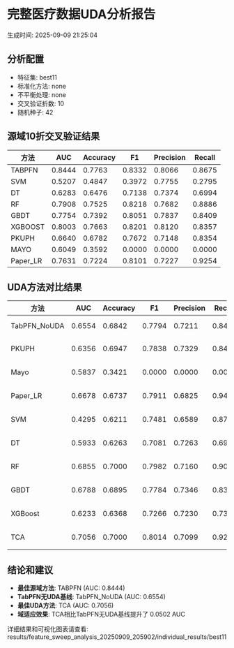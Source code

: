 # 完整医疗数据UDA分析报告

生成时间: 2025-09-09 21:25:04

## 分析配置

- 特征集: best11
- 标准化方法: none
- 不平衡处理: none
- 交叉验证折数: 10
- 随机种子: 42

## 源域10折交叉验证结果

| 方法 | AUC | Accuracy | F1 | Precision | Recall |
|------|-----|----------|----|-----------| -------|
| TABPFN | 0.8444 | 0.7763 | 0.8332 | 0.8066 | 0.8675 |
| SVM | 0.5207 | 0.4847 | 0.3972 | 0.7755 | 0.2795 |
| DT | 0.6283 | 0.6476 | 0.7138 | 0.7374 | 0.6994 |
| RF | 0.7908 | 0.7525 | 0.8218 | 0.7682 | 0.8886 |
| GBDT | 0.7754 | 0.7392 | 0.8051 | 0.7837 | 0.8409 |
| XGBOOST | 0.8003 | 0.7663 | 0.8201 | 0.8120 | 0.8357 |
| PKUPH | 0.6640 | 0.6782 | 0.7672 | 0.7148 | 0.8354 |
| MAYO | 0.6049 | 0.3592 | 0.0000 | 0.0000 | 0.0000 |
| Paper_LR | 0.7631 | 0.7224 | 0.8101 | 0.7227 | 0.9254 |

## UDA方法对比结果

| 方法 | AUC | Accuracy | F1 | Precision | Recall | 类型 |
|------|-----|----------|----|-----------| -------|------|
| TabPFN_NoUDA | 0.6554 | 0.6842 | 0.7794 | 0.7211 | 0.8480 | TabPFN基线 |
| PKUPH | 0.6356 | 0.6947 | 0.7838 | 0.7329 | 0.8474 | 传统基线 |
| Mayo | 0.5837 | 0.3421 | 0.0000 | 0.0000 | 0.0000 | 传统基线 |
| Paper_LR | 0.6678 | 0.6737 | 0.7911 | 0.6825 | 0.9429 | 传统基线 |
| SVM | 0.4295 | 0.6211 | 0.7481 | 0.6589 | 0.8718 | 机器学习基线 |
| DT | 0.5933 | 0.6263 | 0.7081 | 0.7263 | 0.6962 | 机器学习基线 |
| RF | 0.6855 | 0.7000 | 0.7982 | 0.7160 | 0.9026 | 机器学习基线 |
| GBDT | 0.6788 | 0.6895 | 0.7784 | 0.7346 | 0.8308 | 机器学习基线 |
| XGBoost | 0.6233 | 0.6368 | 0.7266 | 0.7230 | 0.7353 | 机器学习基线 |
| TCA | 0.7056 | 0.7000 | 0.8014 | 0.7099 | 0.9200 | UDA方法 |

## 结论和建议

- **最佳源域方法**: TABPFN (AUC: 0.8444)
- **TabPFN无UDA基线**: TabPFN_NoUDA (AUC: 0.6554)
- **最佳UDA方法**: TCA (AUC: 0.7056)
- **域适应效果**: TCA相比TabPFN无UDA基线提升了 0.0502 AUC

详细结果和可视化图表请查看: results/feature_sweep_analysis_20250909_205902/individual_results/best11